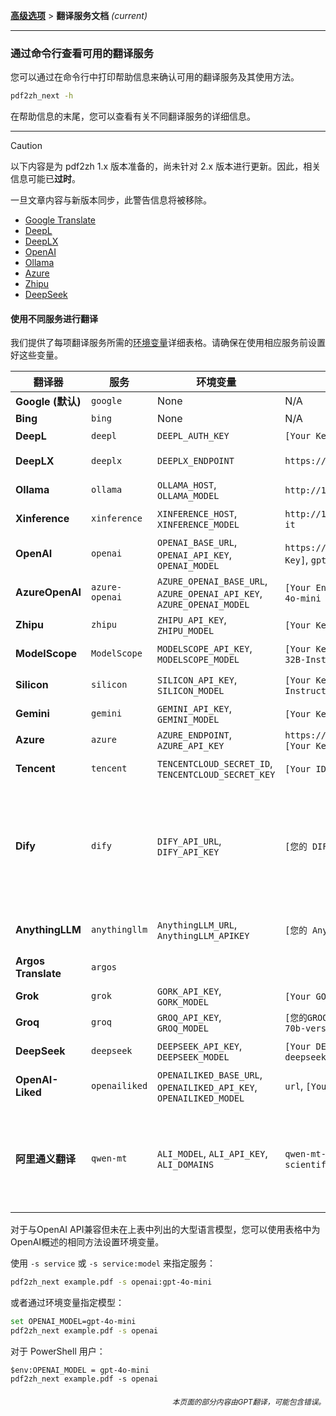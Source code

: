 [**高级选项**](./introduction.md) > **翻译服务文档** _(current)_

---

### 通过命令行查看可用的翻译服务

您可以通过在命令行中打印帮助信息来确认可用的翻译服务及其使用方法。

```bash
pdf2zh_next -h
```

在帮助信息的末尾，您可以查看有关不同翻译服务的详细信息。

---

> [!CAUTION]
> 以下内容是为 pdf2zh 1.x 版本准备的，尚未针对 2.x 版本进行更新。因此，相关信息可能已**过时**。
>
> 一旦文章内容与新版本同步，此警告信息将被移除。

* [Google Translate](https://cloud.google.com/translate/docs)
* [DeepL](https://developers.deepl.com/docs/api-reference/translate)
* [DeepLX](https://github.com/OwO-Network/DeepLX)
* [OpenAI](https://platform.openai.com/docs/api-reference/introduction)
* [Ollama](https://github.com/ollama/ollama/blob/main/docs/api.md)
* [Azure](https://learn.microsoft.com/en-us/azure/ai-services/translator/)
* [Zhipu](https://bigmodel.cn/)
* [DeepSeek](https://api-docs.deepseek.com/)

#### 使用不同服务进行翻译

我们提供了每项翻译服务所需的[环境变量](https://chatgpt.com/share/6734a83d-9d48-800e-8a46-f57ca6e8bcb4)详细表格。请确保在使用相应服务前设置好这些变量。

| **翻译器**           | **服务**       | **环境变量**                                                          | **默认值**                                               | **备注**                                                                                                                                                                                                                  |
| -------------------- | -------------- | --------------------------------------------------------------------- | -------------------------------------------------------- | -------------------------------------------------------------------------------------------------------------------------------------------------------------------------------------------------------------------------- |
| **Google (默认)**    | `google`       | None                                                                  | N/A                                                      | None                                                                                                                                                                                                                       |
| **Bing**             | `bing`         | None                                                                  | N/A                                                      | None                                                                                                                                                                                                                       |
| **DeepL**            | `deepl`        | `DEEPL_AUTH_KEY`                                                      | `[Your Key]`                                             | 参见 [DeepL](https://support.deepl.com/hc/en-us/articles/360020695820-API-Key-for-DeepL-s-API)                                                                                                                              |
| **DeepLX**           | `deeplx`       | `DEEPLX_ENDPOINT`                                                     | `https://api.deepl.com/translate`                        | 参见 [DeepLX](https://github.com/OwO-Network/DeepLX)                                                                                                                                                                        |
| **Ollama**           | `ollama`       | `OLLAMA_HOST`, `OLLAMA_MODEL`                                         | `http://127.0.0.1:11434`, `gemma2`                       | 参见 [Ollama](https://github.com/ollama/ollama)                                                                                                                                                                             |
| **Xinference**       | `xinference`   | `XINFERENCE_HOST`, `XINFERENCE_MODEL`                                 | `http://127.0.0.1:9997`, `gemma-2-it`                    | 参见 [Xinference](https://github.com/xorbitsai/inference)                                                                                                                                                                   |
| **OpenAI**           | `openai`       | `OPENAI_BASE_URL`, `OPENAI_API_KEY`, `OPENAI_MODEL`                   | `https://api.openai.com/v1`, `[Your Key]`, `gpt-4o-mini` | 参见 [OpenAI](https://platform.openai.com/docs/overview)                                                                                                                                                                    |
| **AzureOpenAI**      | `azure-openai` | `AZURE_OPENAI_BASE_URL`, `AZURE_OPENAI_API_KEY`, `AZURE_OPENAI_MODEL` | `[Your Endpoint]`, `[Your Key]`, `gpt-4o-mini`           | 参见 [Azure OpenAI](https://learn.microsoft.com/zh-cn/azure/ai-services/openai/chatgpt-quickstart?tabs=command-line%2Cjavascript-keyless%2Ctypescript-keyless%2Cpython&pivots=programming-language-python)                  |
| **Zhipu**            | `zhipu`        | `ZHIPU_API_KEY`, `ZHIPU_MODEL`                                        | `[Your Key]`, `glm-4-flash`                              | 参见 [Zhipu](https://open.bigmodel.cn/dev/api/thirdparty-frame/openai-sdk)                                                                                                                                                  |
| **ModelScope**       | `ModelScope`   | `MODELSCOPE_API_KEY`, `MODELSCOPE_MODEL`                              | `[Your Key]`, `Qwen/Qwen2.5-Coder-32B-Instruct`          | 参见[ModelScope](https://www.modelscope.cn/docs/model-service/API-Inference/intro)                                                                                                                                         |
| **Silicon**          | `silicon`      | `SILICON_API_KEY`, `SILICON_MODEL`                                    | `[Your Key]`, `Qwen/Qwen2.5-7B-Instruct`                 | 参见 [SiliconCloud](https://docs.siliconflow.cn/quickstart)                                                                                                                                                                 |
| **Gemini**           | `gemini`       | `GEMINI_API_KEY`, `GEMINI_MODEL`                                      | `[Your Key]`, `gemini-1.5-flash`                         | 参见 [Gemini](https://ai.google.dev/gemini-api/docs/openai)                                                                                                                                                                 |
| **Azure**            | `azure`        | `AZURE_ENDPOINT`, `AZURE_API_KEY`                                     | `https://api.translator.azure.cn`, `[Your Key]`          | 参阅 [Azure](https://docs.azure.cn/en-us/ai-services/translator/text-translation-overview)                                                                                                                                  |
| **Tencent**          | `tencent`      | `TENCENTCLOUD_SECRET_ID`, `TENCENTCLOUD_SECRET_KEY`                   | `[Your ID]`, `[Your Key]`                                | 参见 [Tencent](https://www.tencentcloud.com/products/tmt?from_qcintl=122110104)                                                                                                                                             |
| **Dify**             | `dify`         | `DIFY_API_URL`, `DIFY_API_KEY`                                        | `[您的 DIFY URL]`, `[您的密钥]`                          | 参见 [Dify](https://github.com/langgenius/dify)，三个变量 lang_out、lang_in 和 text 需要在 Dify 的工作流输入中定义。                                                                                  |
| **AnythingLLM**      | `anythingllm`  | `AnythingLLM_URL`, `AnythingLLM_APIKEY`                               | `[您的 AnythingLLM URL]`, `[您的密钥]`                   | 参见 [anything-llm](https://github.com/Mintplex-Labs/anything-llm)                                                                                                                                                          |
| **Argos Translate**  | `argos`        |                                                                       |                                                          | 参见 [argos-translate](https://github.com/argosopentech/argos-translate)                                                                                                                                                    |
| **Grok**             | `grok`         | `GORK_API_KEY`, `GORK_MODEL`                                          | `[Your GORK_API_KEY]`, `grok-2-1212`                     | 参见 [Grok](https://docs.x.ai/docs/overview)                                                                                                                                                                                |
| **Groq**             | `groq`         | `GROQ_API_KEY`, `GROQ_MODEL`                                          | `[您的GROQ_API_KEY]`, `llama-3-3-70b-versatile`         | 参见 [Groq](https://console.groq.com/docs/models)                                                                                                                                                                           |
| **DeepSeek**         | `deepseek`     | `DEEPSEEK_API_KEY`, `DEEPSEEK_MODEL`                                  | `[Your DEEPSEEK_API_KEY]`, `deepseek-chat`               | 参见 [DeepSeek](https://www.deepseek.com/)                                                                                                                                                                                  |
| **OpenAI-Liked**     | `openailiked`  | `OPENAILIKED_BASE_URL`, `OPENAILIKED_API_KEY`, `OPENAILIKED_MODEL`    | `url`, `[Your Key]`, `model name`                        | None                                                                                                                                                                                                                       |
| **阿里通义翻译** | `qwen-mt`  | `ALI_MODEL`, `ALI_API_KEY`, `ALI_DOMAINS`                             | `qwen-mt-turbo`, `[Your Key]`, `scientific paper`        | 暂不支持繁体中文，将自动转为简体中文输出。更多信息请参阅[Qwen MT](https://bailian.console.aliyun.com/?spm=5176.28197581.0.0.72e329a4HRxe99#/model-market/detail/qwen-mt-turbo) |

对于与OpenAI API兼容但未在上表中列出的大型语言模型，您可以使用表格中为OpenAI概述的相同方法设置环境变量。

使用 `-s service` 或 `-s service:model` 来指定服务：

```bash
pdf2zh_next example.pdf -s openai:gpt-4o-mini
```

或者通过环境变量指定模型：

```bash
set OPENAI_MODEL=gpt-4o-mini
pdf2zh_next example.pdf -s openai
```

对于 PowerShell 用户：

```shell
$env:OPENAI_MODEL = gpt-4o-mini
pdf2zh_next example.pdf -s openai
```

<div align="right"> 
<h6><small>本页面的部分内容由GPT翻译，可能包含错误。</small></h6>